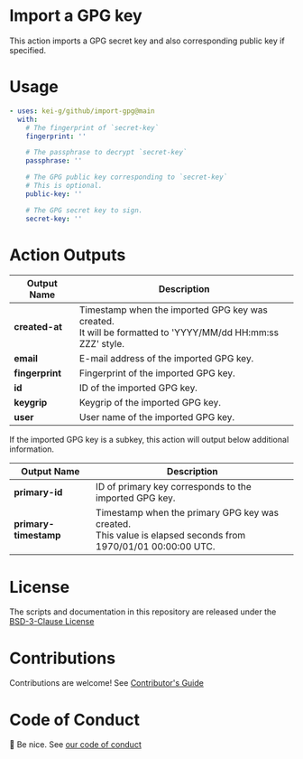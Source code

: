 # Import a GPG key

This action imports a GPG secret key and also corresponding public key if specified.

# Usage

```yaml
- uses: kei-g/github/import-gpg@main
  with:
    # The fingerprint of `secret-key`
    fingerprint: ''

    # The passphrase to decrypt `secret-key`
    passphrase: ''

    # The GPG public key corresponding to `secret-key`
    # This is optional.
    public-key: ''

    # The GPG secret key to sign.
    secret-key: ''
```

# Action Outputs

| Output Name | Description |
|-|-|
| **created-at** | Timestamp when the imported GPG key was created.<br />It will be formatted to 'YYYY/MM/dd HH:mm:ss ZZZ' style. |
| **email** | E-mail address of the imported GPG key. |
| **fingerprint** | Fingerprint of the imported GPG key. |
| **id** | ID of the imported GPG key. |
| **keygrip** | Keygrip of the imported GPG key. |
| **user** | User name of the imported GPG key. |

If the imported GPG key is a subkey, this action will output below additional information.

| Output Name | Description |
|-|-|
| **primary-id** | ID of primary key corresponds to the imported GPG key. |
| **primary-timestamp** | Timestamp when the primary GPG key was created.<br />This value is elapsed seconds from 1970/01/01 00:00:00 UTC. |

# License

The scripts and documentation in this repository are released under the [BSD-3-Clause License][license-url]

# Contributions

Contributions are welcome! See [Contributor's Guide](https://github.com/kei-g/github/blob/main/CONTRIBUTING.md)

# Code of Conduct

:clap: Be nice. See [our code of conduct](https://github.com/kei-g/github/blob/main/CODE_OF_CONDUCT.md)

[license-url]:https://github.com/kei-g/github/blob/main/LICENSE
